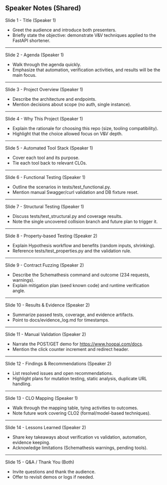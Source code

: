 Speaker Notes (Shared)
---
Slide 1 - Title (Speaker 1)
- Greet the audience and introduce both presenters.
- Briefly state the objective: demonstrate V&V techniques applied to the FastAPI shortener.
---
Slide 2 - Agenda (Speaker 1)
- Walk through the agenda quickly.
- Emphasize that automation, verification activities, and results will be the main focus.
---
Slide 3 - Project Overview (Speaker 1)
- Describe the architecture and endpoints.
- Mention decisions about scope (no auth, single instance).
---
Slide 4 - Why This Project (Speaker 1)
- Explain the rationale for choosing this repo (size, tooling compatibility).
- Highlight that the choice allowed focus on V&V depth.
---
Slide 5 - Automated Tool Stack (Speaker 1)
- Cover each tool and its purpose.
- Tie each tool back to relevant CLOs.
---
Slide 6 - Functional Testing (Speaker 1)
- Outline the scenarios in tests/test_functional.py.
- Mention manual Swagger/curl validation and DB fixture reset.
---
Slide 7 - Structural Testing (Speaker 1)
- Discuss tests/test_structural.py and coverage results.
- Note the single uncovered collision branch and future plan to trigger it.
---
Slide 8 - Property-based Testing (Speaker 2)
- Explain Hypothesis workflow and benefits (random inputs, shrinking).
- Reference tests/test_properties.py and the validation rule.
---
Slide 9 - Contract Fuzzing (Speaker 2)
- Describe the Schemathesis command and outcome (234 requests, warnings).
- Explain mitigation plan (seed known code) and runtime verification angle.
---
Slide 10 - Results & Evidence (Speaker 2)
- Summarize passed tests, coverage, and evidence artifacts.
- Point to docs/evidence_log.md for timestamps.
---
Slide 11 - Manual Validation (Speaker 2)
- Narrate the POST/GET demo for https://www.hoopai.com/docs.
- Mention the click counter increment and redirect header.
---
Slide 12 - Findings & Recommendations (Speaker 2)
- List resolved issues and open recommendations.
- Highlight plans for mutation testing, static analysis, duplicate URL handling.
---
Slide 13 - CLO Mapping (Speaker 1)
- Walk through the mapping table, tying activities to outcomes.
- Note future work covering CLO2 (formal/model-based techniques).
---
Slide 14 - Lessons Learned (Speaker 2)
- Share key takeaways about verification vs validation, automation, evidence keeping.
- Acknowledge limitations (Schemathesis warnings, pending tools).
---
Slide 15 - Q&A / Thank You (Both)
- Invite questions and thank the audience.
- Offer to revisit demos or logs if needed.
